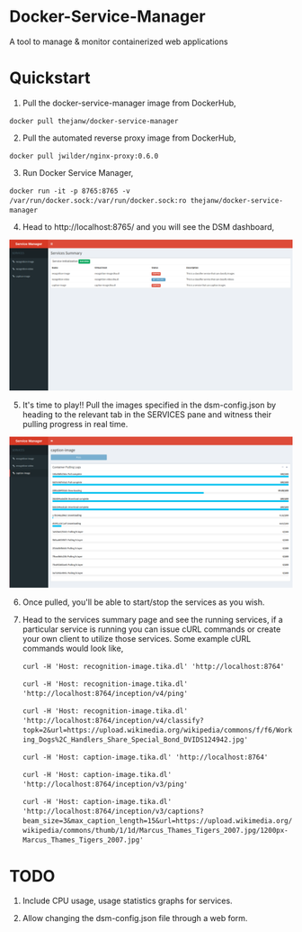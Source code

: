 # Docker-Service-Manager
A tool to manage &amp; monitor containerized web applications

# Quickstart
1. Pull the docker-service-manager image from DockerHub,

`docker pull thejanw/docker-service-manager`

2. Pull the automated reverse proxy image from DockerHub,

`docker pull jwilder/nginx-proxy:0.6.0`

3. Run Docker Service Manager,

`docker run -it -p 8765:8765 -v /var/run/docker.sock:/var/run/docker.sock:ro thejanw/docker-service-manager`

4. Head to http://localhost:8765/ and you will see the DSM dashboard,

![alt text](https://raw.githubusercontent.com/ThejanW/Docker-Service-Manager/master/imgs/dsm_services_summary.png)

5. It's time to play!! Pull the images specified in the dsm-config.json by heading to the relevant tab in the 
SERVICES pane and witness their pulling progress in real time. 

![alt text](https://raw.githubusercontent.com/ThejanW/Docker-Service-Manager/master/imgs/dsm_pulling_logs.png)

6. Once pulled, you'll be able to start/stop the services as you wish.

7. Head to the services summary page and see the running services, 
if a particular service is running you can issue cURL commands or create your own client to utilize those services.
Some example cURL commands would look like,

    `curl -H 'Host: recognition-image.tika.dl' 'http://localhost:8764'`
    
    `curl -H 'Host: recognition-image.tika.dl' 'http://localhost:8764/inception/v4/ping'`
    
    `curl -H 'Host: recognition-image.tika.dl' 'http://localhost:8764/inception/v4/classify?topk=2&url=https://upload.wikimedia.org/wikipedia/commons/f/f6/Working_Dogs%2C_Handlers_Share_Special_Bond_DVIDS124942.jpg'`
    
    `curl -H 'Host: caption-image.tika.dl' 'http://localhost:8764'`
    
    `curl -H 'Host: caption-image.tika.dl' 'http://localhost:8764/inception/v3/ping'`
    
    `curl -H 'Host: caption-image.tika.dl' 'http://localhost:8764/inception/v3/captions?beam_size=3&max_caption_length=15&url=https://upload.wikimedia.org/wikipedia/commons/thumb/1/1d/Marcus_Thames_Tigers_2007.jpg/1200px-Marcus_Thames_Tigers_2007.jpg'`

# TODO

1. Include CPU usage, usage statistics graphs for services.

2. Allow changing the dsm-config.json file through a web form.
